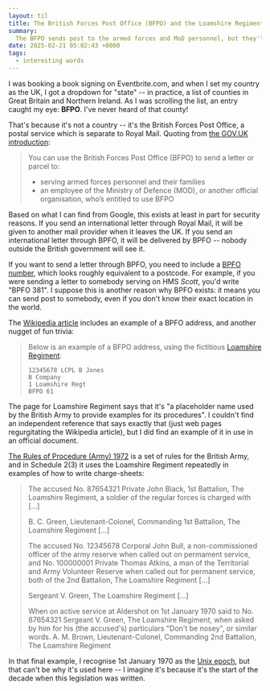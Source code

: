 ```yaml
---
layout: til
title: The British Forces Post Office (BFPO) and the Loamshire Regiment
summary:
  The BFPO sends post to the armed forces and MoD personnel, but they'll never send it to the Loamshire Regiment, which is just a placeholder name for documentation.
date: 2025-02-21 05:02:43 +0000
tags:
  - interesting words
---
```

I was booking a book signing on Eventbrite.com, and when I set my country as the UK, I got a dropdown for "state" -- in practice, a list of counties in Great Britain and Northern Ireland.
As I was scrolling the list, an entry caught my eye: **BFPO**.
I've never heard of that county!

That's because it's not a country -- it's the British Forces Post Office, a postal service which is separate to Royal Mail.
Quoting from [the GOV.UK introduction](https://www.gov.uk/bfpo):

> You can use the British Forces Post Office (BFPO) to send a letter or parcel to:
>
> * serving armed forces personnel and their families
> * an employee of the Ministry of Defence (MOD), or another official organisation, who’s entitled to use BFPO

Based on what I can find from Google, this exists at least in part for security reasons.
If you send an international letter through Royal Mail, it will be given to another mail provider when it leaves the UK.
If you send an international letter through BPFO, it will be delivered by BPFO -- nobody outside the British government will see it.

If you want to send a letter through BPFO, you need to include a [BPFO number], which looks roughly equivalent to a postcode.
For example, if you were sending a letter to somebody serving on HMS&nbsp;*Scott*, you'd write "BPFO&nbsp;381".
I suppose this is another reason why BPFO exists: it means you can send post to somebody, even if you don't know their exact location in the world.

The [Wikipedia article] includes an example of a BPFO address, and another nugget of fun trivia:

> Below is an example of a BFPO address, using the fictitious [Loamshire Regiment](https://en.wikipedia.org/wiki/Loamshire_Regiment):
>
> ```
> 12345678 LCPL B Jones
> B Company
> 1 Loamshire Regt
> BFPO 61
> ```

The page for Loamshire Regiment says that it's "a placeholder name used by the British Army to provide examples for its procedures".
I couldn't find an independent reference that says exactly that (just web pages regurgitating the Wikipedia article), but I did find an example of it in use in an official document.

[The Rules of Procedure (Army) 1972][rules] is a set of rules for the British Army, and in Schedule 2(3) it uses the Loamshire Regiment repeatedly in examples of how to write charge-sheets:

> The accused No. 87654321 Private John Black, 1st Battalion, The Loamshire Regiment, a soldier of the regular forces is charged with […]
>
> B. C. Green, Lieutenant-Colonel, Commanding 1st Battalion, The Loamshire Regiment […]
>
> The accused No. 12345678 Corporal John Bull, a non-commissioned officer of the army reserve when called out on permament service, and No. 100000001 Private Thomas Atkins, a man of the Territorial and Army Volunteer Reserve when called out for permanent service, both of the 2nd Battalion, The Loamshire Regiment […]
>
> Sergeant V. Green, The Loamshire Regiment […]
>
> When on active service at Aldershot on 1st January 1970 said to No. 87654321 Sergeant V. Green, The Loamshire Regiment, when asked by him for his (the accused's) particulars "Don't be nosey", or similar words. A. M. Brown, Lieutenant-Colonel, Commanding 2nd Battalion, The Loamshire Regiment

In that final example, I recognise 1st January 1970 as the [Unix epoch], but that can't be why it's used here -- I imagine it's because it's the start of the decade when this legislation was written.

[BPFO number]: https://www.gov.uk/bfpo/find-a-bfpo-number
[Wikipedia article]: https://en.wikipedia.org/wiki/British_Forces_Post_Office
[rules]: https://www.legislation.gov.uk/uksi/1972/316/made
[Unix epoch]: https://en.wikipedia.org/wiki/Epoch_(computing)
